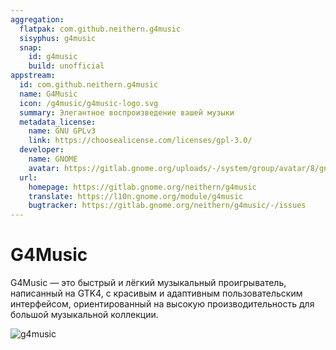 ```yaml
---
aggregation:
  flatpak: com.github.neithern.g4music
  sisyphus: g4music
  snap:
    id: g4music
    build: unofficial
appstream:
  id: com.github.neithern.g4music
  name: G4Music
  icon: /g4music/g4music-logo.svg
  summary: Элегантное воспроизведение вашей музыки
  metadata_license:
    name: GNU GPLv3
    link: https://choosealicense.com/licenses/gpl-3.0/
  developer:
    name: GNOME
    avatar: https://gitlab.gnome.org/uploads/-/system/group/avatar/8/gnomelogo.png?width=48
  url:
    homepage: https://gitlab.gnome.org/neithern/g4music
    translate: https://l10n.gnome.org/module/g4music
    bugtracker: https://gitlab.gnome.org/neithern/g4music/-/issues
---
```


# G4Music

G4Music — это быстрый и лёгкий музыкальный проигрыватель, написанный на GTK4, с красивым и адаптивным пользовательским интерфейсом, ориентированный на высокую производительность для большой музыкальной коллекции.

![g4music](/g4music/g4music-1.png)

<!--@include: @apps/_parts/install/content-repo.md-->
<!--@include: @apps/_parts/install/content-flatpak.md-->
<!--@include: @apps/_parts/install/content-snap.md-->
